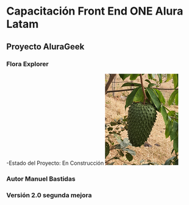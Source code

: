 <h1>Capacitación Front End ONE Alura Latam </h1>
<h2>Proyecto AluraGeek</h2>
<h3>Flora Explorer</h3>
-Estado del Proyecto: En Construcción
<img src="assets/Guanabana1.png" alt="Guanabana">
<h3>Autor Manuel Bastidas</h3>
<h3>Versión 2.0 segunda mejora</h3>

